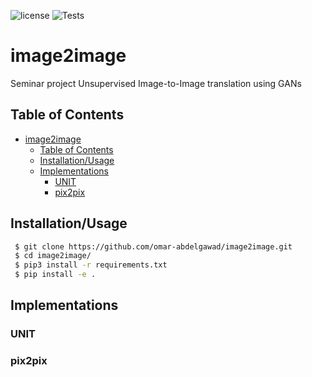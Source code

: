 ![license](https://img.shields.io/badge/license-MIT-blue)
![Tests](https://github.com/omar-abdelgawad/image2image/actions/workflows/tests.yml/badge.svg)
# image2image
Seminar project Unsupervised Image-to-Image translation using GANs


## Table of Contents

- [image2image](#image2image)
  - [Table of Contents](#table-of-contents)
  - [Installation/Usage](#installationusage)
  - [Implementations](#implementations)
    - [UNIT](#unit)
    - [pix2pix](#pix2pix)

## Installation/Usage
```bash
 $ git clone https://github.com/omar-abdelgawad/image2image.git
 $ cd image2image/
 $ pip3 install -r requirements.txt
 $ pip install -e .
``` 
## Implementations

### UNIT
### pix2pix
